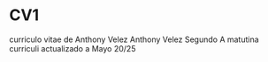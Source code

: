 # CV1
curriculo vitae de Anthony Velez
Anthony Velez
Segundo A matutina 
curriculi actualizado a Mayo 20/25

